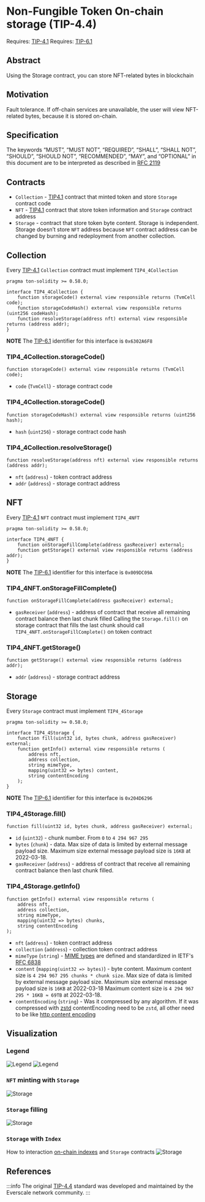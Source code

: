 # Non-Fungible Token On-chain storage (TIP-4.4)
Requires: [TIP-4.1](1.md)
Requires: [TIP-6.1](./../TIP-6/1.md)

## Abstract
Using the Storage contract, you can store NFT-related bytes in blockchain

## Motivation
Fault tolerance. If off-chain services are unavailable, the user will view NFT-related bytes, because it is stored on-chain.

## Specification
The keywords “MUST”, “MUST NOT”, “REQUIRED”, “SHALL”, “SHALL NOT”, “SHOULD”, “SHOULD NOT”, “RECOMMENDED”, “MAY”, and “OPTIONAL” in this document are to be interpreted as described in [RFC 2119](https://datatracker.ietf.org/doc/html/rfc2119)

## Contracts
* `Collection` - [TIP4.1](1.md) contract that minted token and store `Storage` contract code
* `NFT` - [TIP4.1](1.md) contract that store token information and `Storage` contract address
* `Storage` - contract that store token byte content. Storage is independent. Storage doesn’t store `NFT` address because `NFT` contract address can be changed by burning and redeployment from another collection.

## Collection
Every [TIP-4.1](1.md) `Collection` contract must implement `TIP4_4Collection`
```solidity
pragma ton-solidity >= 0.58.0;

interface TIP4_4Collection {
    function storageCode() external view responsible returns (TvmCell code);
    function storageCodeHash() external view responsible returns (uint256 codeHash);
    function resolveStorage(address nft) external view responsible returns (address addr);
}
```
**NOTE** The [TIP-6.1](../TIP-6/1.md) identifier for this interface is `0x6302A6F8`

### TIP4_4Collection.storageCode()
```solidity
function storageCode() external view responsible returns (TvmCell code);
```
* `code` (`TvmCell`) - storage contract code

### TIP4_4Collection.storageCode()
```solidity
function storageCodeHash() external view responsible returns (uint256 hash);
```
* `hash` (`uint256`) - storage contract code hash

### TIP4_4Collection.resolveStorage()
```solidity
function resolveStorage(address nft) external view responsible returns (address addr);
```
* `nft` (`address`) - token contract address
* `addr` (`address`) - storage contract address

## NFT
Every [TIP-4.1](1.md) `NFT` contract must implement `TIP4_4NFT`
```solidity
pragma ton-solidity >= 0.58.0;

interface TIP4_4NFT {
    function onStorageFillComplete(address gasReceiver) external;
    function getStorage() external view responsible returns (address addr);
}
```
**NOTE** The [TIP-6.1](../TIP-6/1.md) identifier for this interface is `0x009DC09A`

### TIP4_4NFT.onStorageFillComplete()
```solidity
function onStorageFillComplete(address gasReceiver) external;
```
* `gasReceiver` (`address`) - address of contract that receive all remaining contract balance then last chunk filled
Calling the `Storage.fill()` on storage contract that fills the last chunk should call `TIP4_4NFT.onStorageFillComplete()` on token contract

### TIP4_4NFT.getStorage()
```solidity
function getStorage() external view responsible returns (address addr);
```
* `addr` (`address`) - storage contract address

## Storage
Every `Storage` contract must implement `TIP4_4Storage`
```solidity
pragma ton-solidity >= 0.58.0;

interface TIP4_4Storage {
    function fill(uint32 id, bytes chunk, address gasReceiver) external;
    function getInfo() external view responsible returns (
        address nft,
        address collection,
        string mimeType,
        mapping(uint32 => bytes) content,
        string contentEncoding
    );
}
```
**NOTE** The [TIP-6.1](../TIP-6/1.md) identifier for this interface is `0x204D6296`

### TIP4_4Storage.fill()
```solidity
function fill(uint32 id, bytes chunk, address gasReceiver) external;
```
* `id` (`uint32`) - chunk number. From `0` to `4 294 967 295`
* `bytes` (`chunk`) - data. Max size of data is limited by external message payload size. Maximum size external message payload size is `16KB` at 2022-03-18.
* `gasReceiver` (`address`) - address of contract that receive all remaining contract balance then last chunk filled.

### TIP4_4Storage.getInfo()
```solidity
function getInfo() external view responsible returns (
    address nft,
    address collection,
    string mimeType,
    mapping(uint32 => bytes) chunks,
    string contentEncoding
);
```

* `nft` (`address`) - token contract address
* `collection` (`address`) - collection token contract address
* `mimeType` (`string`) - [MIME types](https://developer.mozilla.org/en-US/docs/Web/HTTP/Basics_of_HTTP/MIME_types) are defined and standardized in IETF's [RFC 6838](https://datatracker.ietf.org/doc/html/rfc6838)
* `content` (`mapping(uint32 => bytes)`) - byte content. Maximum content size is `4 294 967 295 chunks * chunk size`. Max size of data is limited by external message payload size. Maximum size external message payload size is `16KB` at 2022-03-18 Maximum content size is `4 294 967 295 * 16KB ≈ 69TB` at 2022-03-18.
* `contentEncoding` (`string`) - Was it compressed by any algorithm. If it was compressed with [zstd](https://github.com/tonlabs/ever-sdk/blob/master/docs/reference/types-and-methods/mod_utils.md#compress_zstd) contentEncoding need to be `zstd`, all other need to be like [http content encoding](https://developer.mozilla.org/en-US/docs/Web/HTTP/Headers/Content-Encoding)

## Visualization
### Legend
![Legend](img/legend1.svg)
![Legend](img/legend2.svg)

### `NFT` minting with `Storage`
![Storage](img/storage1.svg)

### `Storage` filling
![Storage](img/storage2.svg)

### `Storage` with `Index`
How to interaction [on-chain indexes](3.md) and `Storage` contracts
![Storage](img/storage3.svg)

## References

:::info
The original [TIP-4.4](https://docs.everscale.network/standard/TIP-4.4) standard was developed and maintained by the Everscale network community.
:::